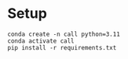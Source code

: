 # Setup

```
conda create -n call python=3.11
conda activate call
pip install -r requirements.txt
```
